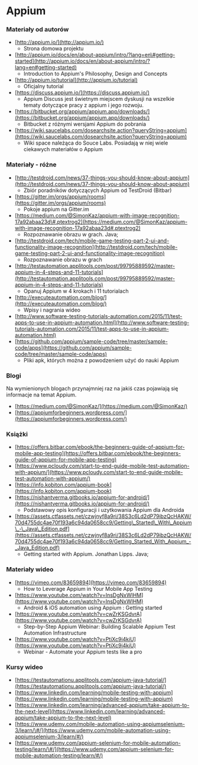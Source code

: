 # Appium

### Materiały od autorów

* [http://appium.io/](http://appium.io/)
  * Strona domowa projektu
* [http://appium.io/docs/en/about-appium/intro/?lang=en\#getting-started](http://appium.io/docs/en/about-appium/intro/?lang=en#getting-started)
  * Introduction to Appium's Philosophy, Design and Concepts
* [http://appium.io/tutorial](http://appium.io/tutorial)
  * Oficjalny tutorial
* [https://discuss.appium.io/](https://discuss.appium.io/)
  * Appium Discuss jest świetnym miejscem dyskusji na wszelkie tematy dotyczące pracy z appium i jego rozwoju.
* [https://bitbucket.org/appium/appium.app/downloads/](https://bitbucket.org/appium/appium.app/downloads/)
  * Bitbucket z różnymi wersjami Appium do pobrania
* [https://wiki.saucelabs.com/dosearchsite.action?queryString=appium](https://wiki.saucelabs.com/dosearchsite.action?queryString=appium)
  * Wiki space należąca do Souce Labs. Posiadają w niej wiele ciekawych materiałów o Appium

### Materiały - różne

* [http://testdroid.com/news/37-things-you-should-know-about-appium](http://testdroid.com/news/37-things-you-should-know-about-appium)
  * Zbiór poradników dotyczących Appium od TestDroid \(Bitbar\)
* [https://gitter.im/orgs/appium/rooms](https://gitter.im/orgs/appium/rooms)
  * Pokoje appium na Gitter.im
* [https://medium.com/@SimonKaz/appium-with-image-recognition-17a92abaa23d\#.ptextrog2](https://medium.com/@SimonKaz/appium-with-image-recognition-17a92abaa23d#.ptextrog2)
  * Rozpoznawanie obrazu w grach. Java;
* [http://testdroid.com/tech/mobile-game-testing-part-2-ui-and-functionality-image-recognition](http://testdroid.com/tech/mobile-game-testing-part-2-ui-and-functionality-image-recognition)
  * Rozpoznawanie obrazu w grach
* [http://testautomation.applitools.com/post/99795889592/master-appium-in-4-steps-and-11-tutorials](http://testautomation.applitools.com/post/99795889592/master-appium-in-4-steps-and-11-tutorials)
  * Opanuj Appium w 4 krokach i 11 tutorialach
* [http://executeautomation.com/blog/](http://executeautomation.com/blog/)
  * Wpisy i nagrania wideo
* [http://www.software-testing-tutorials-automation.com/2015/11/test-apps-to-use-in-appium-automation.html](http://www.software-testing-tutorials-automation.com/2015/11/test-apps-to-use-in-appium-automation.html)
* [https://github.com/appium/sample-code/tree/master/sample-code/apps](https://github.com/appium/sample-code/tree/master/sample-code/apps)
  * Pliki apk, których można z powodzeniem użyć do nauki Appium

### Blogi

Na wymienionych blogach przynajmniej raz na jakiś czas pojawiają się informacje na temat Appium.

* [https://medium.com/@SimonKaz/](https://medium.com/@SimonKaz/)
* [https://appiumforbeginners.wordpress.com/](https://appiumforbeginners.wordpress.com/)

### Książki

* [https://offers.bitbar.com/ebook/the-beginners-guide-of-appium-for-mobile-app-testing](https://offers.bitbar.com/ebook/the-beginners-guide-of-appium-for-mobile-app-testing)
* [https://www.pcloudy.com/start-to-end-guide-mobile-test-automation-with-appium/](https://www.pcloudy.com/start-to-end-guide-mobile-test-automation-with-appium/)
* [https://info.kobiton.com/appium-book](https://info.kobiton.com/appium-book)
* [https://nishantverma.gitbooks.io/appium-for-android/](https://nishantverma.gitbooks.io/appium-for-android/)
  * Podstawowy opis konfiguracji i uzytkowania Appium dla Androida
* [https://assets.ctfassets.net/czwjnyf8a9ri/38S3c6Ld2dP79ibzQcHAKW/70d4755dc4ae70f193a6c94da0658cc9/Getting\_Started\_With\_Appium\_-\_Java\_Edition.pdf](https://assets.ctfassets.net/czwjnyf8a9ri/38S3c6Ld2dP79ibzQcHAKW/70d4755dc4ae70f193a6c94da0658cc9/Getting_Started_With_Appium_-_Java_Edition.pdf)
  * Getting started with Appium. Jonathan Lipps. Java;

### Materiały wideo

* [https://vimeo.com/83659894](https://vimeo.com/83659894)
  * How to Leverage Appium in Your Mobile App Testing
* [https://www.youtube.com/watch?v=InsDgNxWlHM](https://www.youtube.com/watch?v=InsDgNxWlHM)
  * Android & iOS automation using Appium : Getting started
* [https://www.youtube.com/watch?v=cwZrKSGdvrA](https://www.youtube.com/watch?v=cwZrKSGdvrA)
  * Step-by-Step Appium Webinar: Building Scalable Appium Test Automation Infrastructure
* [https://www.youtube.com/watch?v=PtiXc9i4kiU](https://www.youtube.com/watch?v=PtiXc9i4kiU)
  * Webinar - Automate your Appium tests like a pro

### Kursy wideo

* [https://testautomationu.applitools.com/appium-java-tutorial/](https://testautomationu.applitools.com/appium-java-tutorial/)
* [https://www.linkedin.com/learning/mobile-testing-with-appium](https://www.linkedin.com/learning/mobile-testing-with-appium)
* [https://www.linkedin.com/learning/advanced-appium/take-appium-to-the-next-level](https://www.linkedin.com/learning/advanced-appium/take-appium-to-the-next-level)
* [https://www.udemy.com/mobile-automation-using-appiumselenium-3/learn/\#/](https://www.udemy.com/mobile-automation-using-appiumselenium-3/learn/#/)
* [https://www.udemy.com/appium-selenium-for-mobile-automation-testing/learn/\#/](https://www.udemy.com/appium-selenium-for-mobile-automation-testing/learn/#/)

